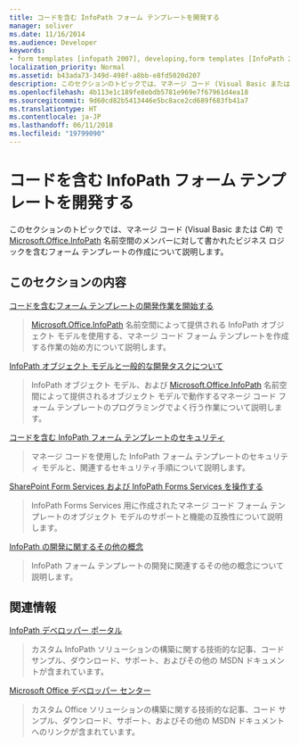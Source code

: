 ```yaml
---
title: コードを含む InfoPath フォーム テンプレートを開発する
manager: soliver
ms.date: 11/16/2014
ms.audience: Developer
keywords:
- form templates [infopath 2007], developing,form templates [InfoPath 2007], managed code,InfoPath 2007,managed code form templates [InfoPath 2007]
localization_priority: Normal
ms.assetid: b43ada73-349d-498f-a8bb-e8fd5020d207
description: このセクションのトピックでは、マネージ コード (Visual Basic または C#) で Microsoft.Office.InfoPath 名前空間のメンバーに対して書かれたビジネス ロジックを含むフォーム テンプレートの作成について説明します。
ms.openlocfilehash: 4b113e1c189fe8ebdb5781e969e7f67961d4ea18
ms.sourcegitcommit: 9d60cd82b5413446e5bc8ace2cd689f683fb41a7
ms.translationtype: HT
ms.contentlocale: ja-JP
ms.lasthandoff: 06/11/2018
ms.locfileid: "19799090"
---
```

# <a name="developing-infopath-form-templates-with-code"></a>コードを含む InfoPath フォーム テンプレートを開発する

このセクションのトピックでは、マネージ コード (Visual Basic または C#) で [Microsoft.Office.InfoPath](https://msdn.microsoft.com/library/Microsoft.Office.InfoPath.aspx) 名前空間のメンバーに対して書かれたビジネス ロジックを含むフォーム テンプレートの作成について説明します。 
  
## <a name="in-this-section"></a>このセクションの内容

[コードを含むフォーム テンプレートの開発作業を開始する](getting-started-developing-form-templates-with-code.md)
  
> [Microsoft.Office.InfoPath](https://msdn.microsoft.com/library/Microsoft.Office.InfoPath.aspx) 名前空間によって提供される InfoPath オブジェクト モデルを使用する、マネージ コード フォーム テンプレートを作成する作業の始め方について説明します。 
    
[InfoPath オブジェクト モデルと一般的な開発タスクについて](understanding-the-infopath-object-model-and-common-developer-tasks.md)
  
> InfoPath オブジェクト モデル、および [Microsoft.Office.InfoPath](https://msdn.microsoft.com/library/Microsoft.Office.InfoPath.aspx) 名前空間によって提供されるオブジェクト モデルで動作するマネージ コード フォーム テンプレートのプログラミングでよく行う作業について説明します。 
    
[コードを含む InfoPath フォーム テンプレートのセキュリティ](security-in-infopath-form-templates-with-code.md)
  
> マネージ コードを使用した InfoPath フォーム テンプレートのセキュリティ モデルと、関連するセキュリティ手順について説明します。
    
[SharePoint Form Services および InfoPath Forms Services を操作する](working-with-sharepoint-and-infopath-forms-services.md)
  
> InfoPath Forms Services 用に作成されたマネージ コード フォーム テンプレートのオブジェクト モデルのサポートと機能の互換性について説明します。 
    
[InfoPath の開発に関するその他の概念](additional-infopath-development-concepts.md)
  
> InfoPath フォーム テンプレートの開発に関連するその他の概念について説明します。
    
## <a name="related-sections"></a>関連情報

[InfoPath デベロッパー ポータル](http://go.microsoft.com/fwlink?LinkID=11689)
  
> カスタム InfoPath ソリューションの構築に関する技術的な記事、コード サンプル、ダウンロード、サポート、およびその他の MSDN ドキュメントが含まれています。
    
[Microsoft Office デベロッパー センター](http://go.microsoft.com/fwlink?LinkID=27128)
  
> カスタム Office ソリューションの構築に関する技術的な記事、コード サンプル、ダウンロード、サポート、およびその他の MSDN ドキュメントへのリンクが含まれています。
    

